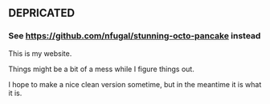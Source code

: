 ## DEPRICATED
### See https://github.com/nfugal/stunning-octo-pancake instead


This is my website.

Things might be a bit of a mess while I figure things out.

I hope to make a nice clean version sometime, but in the meantime it is what it is.
